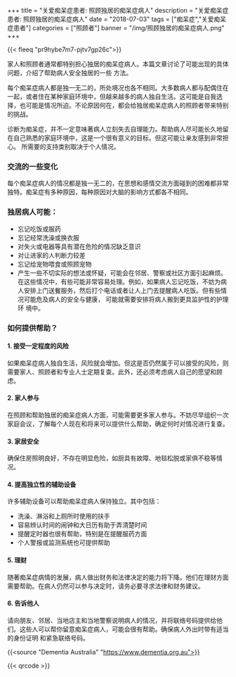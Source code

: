 ﻿+++
title = "关爱痴呆症患者: 照顾独居的痴呆症病人"
description = "关爱痴呆症患者: 照顾独居的痴呆症病人"
date = "2018-07-03"
tags = ["痴呆症","关爱痴呆症患者"]
categories = ["照顾者"]
banner = "/img/照顾独居的痴呆症病人.png"
+++

{{< fleeq "pr9hybe7m7-pjtv7gp26c">}}

家人和照顾者通常都特别担心独居的痴呆症病人。本篇文章讨论了可能出现的具体问题，介绍了帮助病人安全独居的一些 方法。

每个痴呆症病人都是独一无二的，所处境况也各不相同。大多数病人都与配偶住在一起，或者住在某种家庭环境中，但越来越多的病人独自生活。这可能是自我选择，也可能是情况所迫。不论原因何在，都会给独居痴呆症病人的照顾者带来特别的挑战。

诊断为痴呆症，并不一定意味著病人立刻失去自理能力。帮助病人尽可能长久地留在自己熟悉的家庭环境中，这是一个很有意义的目标。但这可能让亲友感到非常担心。
所需要的支持类别取决于个人情况。

### 交流的一些变化 
每个痴呆症病人的情况都是独一无二的，在思想和感情交流方面碰到的困难都非常独特。痴呆症有多种原因，每种原因对大脑的影响方式都各不相同。 

### 独居病人可能： 

- 忘记吃饭或服药
- 忘记经常洗澡或换衣服
- 对失火或电器等具有潜在危险的情况缺乏意识
- 对让进家的人判断力较差
- 忘记给宠物喂食或照顾宠物
- 产生一些不切实际的想法或怀疑，可能会在邻居、警察或社区方面引起麻烦。
在这些情况中，有些可能非常容易处理。例如，如果病人忘记吃饭，不妨为病人安排上门送餐服务，然后打个电话或者让人上门去提醒病人吃饭。但有些情况可能危及病人的安全与健康， 可能就需要安排将病人搬到更具监护性的护理环 境中。

### 如何提供帮助？
#### 1. 接受一定程度的风险 
如果痴呆症病人独自生活，风险就会增加。但这是否仍然属于可以接受的风险，则需要家人、照顾者和专业人士定期复查。此外，还必须考虑病人自己的愿望和顾虑。
#### 2. 家人参与 
在照顾和帮助独居的痴呆症病人方面，可能需要更多家人参与。不妨尽早组织一次家庭会议，了解每个人现在和将来可以提供什么帮助，确定何时对情况进行复查。
#### 3. 家居安全 
确保住房照明良好，不存在明显危险，如厨具有故障、地毯松脱或家俱不稳等情况。
#### 4. 提高独立性的辅助设备 
许多辅助设备可以帮助痴呆症病人保持独立。其中包括：

- 洗澡、淋浴和上厕所时使用的扶手
- 容易辨认时间的闹钟和大日历有助于弄清楚时间
- 提醒定时器也很有帮助，特别是在提醒服药方面
- 个人警报或监测系统也可提供帮助

#### 5. 理财 
随著痴呆症病情的发展，病人做出财务和法律决定的能力将下降。他们在理财方面需要帮助。在病人仍然可以参与决定时，请务必要寻求法律和财务建议。

#### 6. 告诉他人 
请向朋友、邻居、当地店主和当地警察说明病人的情况，并将联络号码提供给他们。这些人可以帮你留意痴呆症病人，可能会很有帮助。确保病人外出时带有适当的身份证明 和紧急联络号码。

{{<source "Dementia Australia" "https://www.dementia.org.au">}}

{{< qrcode >}}
